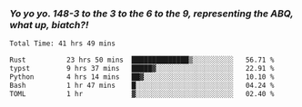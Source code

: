 ### ***Yo yo yo. 148-3 to the 3 to the 6 to the 9, representing the ABQ, what up, biatch?!***

<!--START_SECTION:waka-->

```txt
Total Time: 41 hrs 49 mins

Rust          23 hrs 50 mins  ██████████████▒░░░░░░░░░░   56.71 %
typst         9 hrs 37 mins   █████▓░░░░░░░░░░░░░░░░░░░   22.91 %
Python        4 hrs 14 mins   ██▓░░░░░░░░░░░░░░░░░░░░░░   10.10 %
Bash          1 hr 47 mins    █░░░░░░░░░░░░░░░░░░░░░░░░   04.24 %
TOML          1 hr            ▓░░░░░░░░░░░░░░░░░░░░░░░░   02.40 %
```

<!--END_SECTION:waka-->

<!--
**AJMC2002/AJMC2002** is a ✨ _special_ ✨ repository because its `README.md` (this file) appears on your GitHub profile.

Here are some ideas to get you started:

- 🔭 I’m currently working on ...
- 🌱 I’m currently learning ...
- 👯 I’m looking to collaborate on ...
- 🤔 I’m looking for help with ...
- 💬 Ask me about ...
- 📫 How to reach me: ...
- 😄 Pronouns: ...
- ⚡ Fun fact: ...
-->
